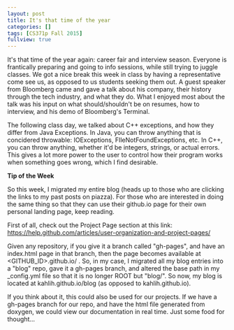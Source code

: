 ```yaml
---
layout: post
title: It's that time of the year
categories: []
tags: [CS371p Fall 2015]
fullview: true
---
```


It's that time of the year again: career fair and interview season. Everyone is frantically preparing and going to info sessions, while still trying to juggle classes. We got a nice break this week in class by having a representative come see us, as opposed to us students seeking them out. A guest speaker from Bloomberg came and gave a talk about his company, their history through the tech industry, and what they do. What I enjoyed most about the talk was his input on what should/shouldn't be on resumes, how to interview, and his demo of Bloomberg's Terminal.

The following class day, we talked about C++ exceptions, and how they differ from Java Exceptions. In Java, you can throw anything that is concidered throwable: IOExceptions, FIleNotFoundExceptions, etc. In C++, you can throw anything, whether it'd be integers, strings, or actual errors. This gives a lot more power to the user to control how their program works when something goes wrong, which I find desirable. 


**Tip of the Week**

So this week, I migrated my entire blog (heads up to those who are clicking the links to my past posts on piazza). For those who are interested in doing the same thing so that they can use their github.io page for their own personal landing page, keep reading.

First of all, check out the Project Page section at this link: https://help.github.com/articles/user-organization-and-project-pages/

Given any repository, if you give it a branch called "gh-pages", and have an index.html page in that branch, then the page becomes available at <GITHUB_ID>.github.io/<REPO> . So, in my case, I migrated all my blog entries into a "blog" repo, gave it a gh-pages branch, and altered the base path in my _config.yml file so that it is no longer ROOT but "blog/". So now, my blog is located at kahlih.github.io/blog (as opposed to kahlih.github.io). 

If you think about it, this could also be used for our projects. If we have a gh-pages branch for our repo, and have the html file generated from doxygen, we could view our documentation in real time. Just some food for thought...